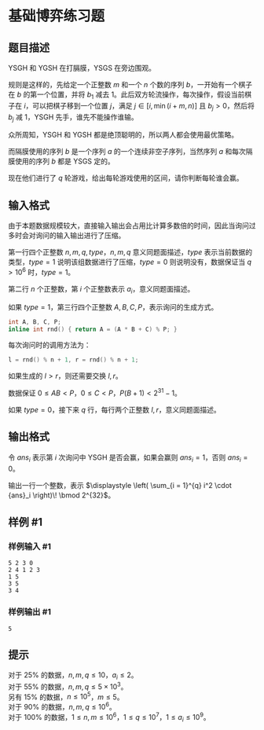 # 基础博弈练习题

## 题目描述

YSGH 和 YGSH 在打膈膜，YSGS 在旁边围观。

规则是这样的，先给定一个正整数 $m$ 和一个 $n$ 个数的序列 $b$，一开始有一个棋子在 $b$ 的第一个位置，并将 $b_1$ 减去 $1$。此后双方轮流操作，每次操作，假设当前棋子在 $i$，可以把棋子移到一个位置 $j$，满足 $j \in [i, \min(i + m, n)]$ 且 $b_j > 0$，然后将 $b_j$ 减 $1$，YSGH 先手，谁先不能操作谁输。

众所周知，YSGH 和 YGSH 都是绝顶聪明的，所以两人都会使用最优策略。

而隔膜使用的序列 $b$ 是一个序列 $a$ 的一个连续非空子序列，当然序列 $a$ 和每次隔膜使用的序列 $b$ 都是 YSGS 定的。

现在他们进行了 $q$ 轮游戏，给出每轮游戏使用的区间，请你判断每轮谁会赢。

## 输入格式

由于本题数据规模较大，直接输入输出会占用比计算多数倍的时间，因此当询问过多时会对询问的输入输出进行了压缩。

第一行四个正整数 $n, m, q, type$，$n, m, q$ 意义同题面描述，$type$ 表示当前数据的类型，$type = 1$ 说明该组数据进行了压缩，$type = 0$ 则说明没有，数据保证当 $q > {10}^6$ 时，$type=1$。

第二行 $n$ 个正整数，第 $i$ 个正整数表示 $a_i$，意义同题面描述。

如果 $type = 1$，第三行四个正整数 $A, B, C, P$，表示询问的生成方式。

```cpp
int A, B, C, P;
inline int rnd() { return A = (A * B + C) % P; }
```

每次询问时的调用方法为：

```cpp
l = rnd() % n + 1, r = rnd() % n + 1;
```

如果生成的 $l > r$，则还需要交换 $l, r$。

数据保证 $0 \le A B < P$，$0 \le C < P$，$P (B + 1) < 2^{31} - 1$。

如果 $type=0$，接下来 $q$ 行，每行两个正整数 $l, r$，意义同题面描述。

## 输出格式

令 ${ans}_i$ 表示第 $i$ 次询问中 YSGH 是否会赢，如果会赢则 ${ans}_i = 1$，否则 ${ans}_i = 0$。

输出一行一个整数，表示 $\displaystyle \left( \sum_{i = 1}^{q} i^2 \cdot {ans}_i \right)\! \bmod 2^{32}$。

## 样例 #1

### 样例输入 #1
```
5 2 3 0
2 4 1 2 3
1 5
3 5
3 4
```

### 样例输出 #1

```
5
```

## 提示

对于 $25\%$ 的数据，$n, m, q \le 10$，$a_i \le 2$。  
对于 $55\%$ 的数据，$n, m, q \le 5 \times {10}^3$。  
另有 $15\%$ 的数据，$n \le {10}^5$，$m \le 5$。  
对于 $90\%$ 的数据，$n, m, q \le {10}^6$。  
对于 $100\%$ 的数据，$1 \le n, m \le {10}^6$，$1 \le q \le {10}^7$，$1 \le a_i \le {10}^9$。
